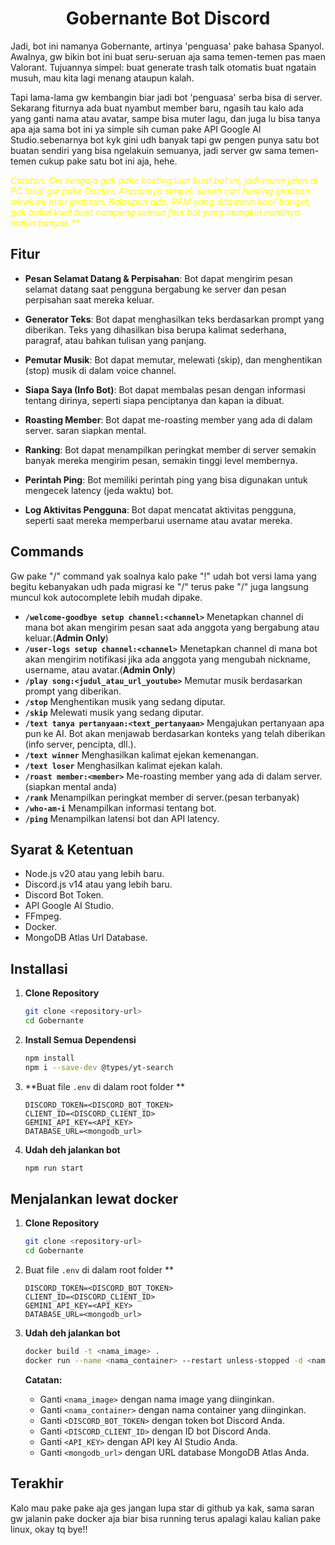 <h1 align="center">Gobernante Bot Discord
</h1>
Jadi, bot ini namanya Gobernante, artinya 'penguasa' pake bahasa Spanyol. Awalnya, gw bikin bot ini buat seru-seruan aja sama temen-temen pas maen Valorant. Tujuannya simpel: buat generate trash talk otomatis buat ngatain musuh, mau kita lagi menang ataupun kalah.

Tapi lama-lama gw kembangin biar jadi bot 'penguasa' serba bisa di server. Sekarang fiturnya ada buat nyambut member baru, ngasih tau kalo ada yang ganti nama atau avatar, sampe bisa muter lagu, dan juga lu bisa tanya apa aja sama bot ini ya simple sih cuman pake API Google AI Studio.sebenarnya bot kyk gini udh banyak tapi gw pengen punya satu bot buatan sendiri yang bisa ngelakuin semuanya, jadi server gw sama temen-temen cukup pake satu bot ini aja, hehe.

<span style="color: yellow;">_Catatan: Gw sengaja gak pake hosting luar buat bot ini, jadi murni jalan di PC lokal gw pake Docker. Alasannya simpel: susah cari hosting gratisan wkwkwk mau gratisan. Kalaupun ada, RAM yang ditawarin kecil banget, gak bakal kuat buat nampung semua fitur bot yang mungkin nantinya makin banyak.\*\*_</span>

## Fitur

- **Pesan Selamat Datang & Perpisahan**: Bot dapat mengirim pesan selamat datang saat pengguna bergabung ke server dan pesan perpisahan saat mereka keluar.

- **Generator Teks**: Bot dapat menghasilkan teks berdasarkan prompt yang diberikan. Teks yang dihasilkan bisa berupa kalimat sederhana, paragraf, atau bahkan tulisan yang panjang.

- **Pemutar Musik**: Bot dapat memutar, melewati (skip), dan menghentikan (stop) musik di dalam voice channel.

- **Siapa Saya (Info Bot)**: Bot dapat membalas pesan dengan informasi tentang dirinya, seperti siapa penciptanya dan kapan ia dibuat.

- **Roasting Member**: Bot dapat me-roasting member yang ada di dalam server. saran siapkan mental.

- **Ranking**: Bot dapat menampilkan peringkat member di server semakin banyak mereka mengirim pesan, semakin tinggi level membernya.

- **Perintah Ping**: Bot memiliki perintah ping yang bisa digunakan untuk mengecek latency (jeda waktu) bot.

- **Log Aktivitas Pengguna**: Bot dapat mencatat aktivitas pengguna, seperti saat mereka memperbarui username atau avatar mereka.

## Commands

Gw pake "/" command yak soalnya kalo pake "!" udah bot versi lama yang begitu kebanyakan udh pada migrasi ke "/" terus pake "/" juga langsung muncul kok autocomplete lebih mudah dipake.

- **`/welcome-goodbye setup channel:<channel>`**
  Menetapkan channel di mana bot akan mengirim pesan saat ada anggota yang bergabung atau keluar.(**Admin Only**)
- **`/user-logs setup channel:<channel>`**
  Menetapkan channel di mana bot akan mengirim notifikasi jika ada anggota yang mengubah nickname, username, atau avatar.(**Admin Only**)
- **`/play song:<judul_atau_url_youtube>`**
  Memutar musik berdasarkan prompt yang diberikan.
- **`/stop`**
  Menghentikan musik yang sedang diputar.
- **`/skip`**
  Melewati musik yang sedang diputar.
- **`/text tanya pertanyaan:<text_pertanyaan>`**
  Mengajukan pertanyaan apa pun ke AI. Bot akan menjawab berdasarkan konteks yang telah diberikan (info server, pencipta, dll.).
- **`/text winner`**
  Menghasilkan kalimat ejekan kemenangan.
- **`/text loser`**
  Menghasilkan kalimat ejekan kalah.
- **`/roast member:<member>`**
  Me-roasting member yang ada di dalam server.(siapkan mental anda)
- **`/rank`**
  Menampilkan peringkat member di server.(pesan terbanyak)
- **`/who-am-i`**
  Menampilkan informasi tentang bot.
- **`/ping`**
  Menampilkan latensi bot dan API latency.

## Syarat & Ketentuan

- Node.js v20 atau yang lebih baru.
- Discord.js v14 atau yang lebih baru.
- Discord Bot Token.
- API Google AI Studio.
- FFmpeg.
- Docker.
- MongoDB Atlas Url Database.

## Installasi

1.  **Clone Repository**
    ```bash
    git clone <repository-url>
    cd Gobernante
    ```
2.  **Install Semua Dependensi**
    ```bash
    npm install
    npm i --save-dev @types/yt-search
    ```
3.  **Buat file `.env` di dalam root folder **

    ```env
    DISCORD_TOKEN=<DISCORD_BOT_TOKEN>
    CLIENT_ID=<DISCORD_CLIENT_ID>
    GEMINI_API_KEY=<API_KEY>
    DATABASE_URL=<mongodb_url>
    ```

4.  **Udah deh jalankan bot**
    ```bash
    npm run start
    ```

## Menjalankan lewat docker

1.  **Clone Repository**
    ```bash
    git clone <repository-url>
    cd Gobernante
    ```
2.  Buat file `.env` di dalam root folder \*\*

    ```env
    DISCORD_TOKEN=<DISCORD_BOT_TOKEN>
    CLIENT_ID=<DISCORD_CLIENT_ID>
    GEMINI_API_KEY=<API_KEY>
    DATABASE_URL=<mongodb_url>
    ```

3.  **Udah deh jalankan bot**

    ```bash
    docker build -t <nama_image> .
    docker run --name <nama_container> --restart unless-stopped -d <nama_image>
    ```

    **Catatan:**

    - Ganti `<nama_image>` dengan nama image yang diinginkan.
    - Ganti `<nama_container>` dengan nama container yang diinginkan.
    - Ganti `<DISCORD_BOT_TOKEN>` dengan token bot Discord Anda.
    - Ganti `<DISCORD_CLIENT_ID>` dengan ID bot Discord Anda.
    - Ganti `<API_KEY>` dengan API key AI Studio Anda.
    - Ganti `<mongodb_url>` dengan URL database MongoDB Atlas Anda.

## Terakhir

Kalo mau pake pake aja ges jangan lupa star di github ya kak, sama saran gw jalanin pake docker aja biar bisa running terus apalagi kalau kalian pake linux, okay tq bye!!
